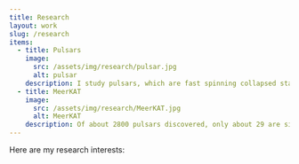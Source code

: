 ```yaml
---
title: Research
layout: work
slug: /research
items:
  - title: Pulsars
    image:
      src: /assets/img/research/pulsar.jpg
      alt: pulsar
    description: I study pulsars, which are fast spinning collapsed stars. Their lighthouse-like radio beams are observed as rapid pulses from the Earth. They are amongst the most extreme objects of the Universe: they are the smallest and densest stars, with approximately the mass of our Sun contained in a radius of a few tens of kilometres; and they have the strongest stellar magnetic fields. Image: 123RF
  - title: MeerKAT
    image:
      src: /assets/img/research/MeerKAT.jpg
      alt: MeerKAT
    description: Of about 2800 pulsars discovered, only about 29 are situated outside our galaxy, the Milky Way. The aim of my thesis at the University of Manchester is to discover more extragalactic pulsars using a new radio observatory, MeerKAT. It is a precursor of the mid-frequency component of the Square Kilometer Array (SKA), an international project to build the largest radio interferometer ever designed. MeerKAT is located in South Africa, in the Karoo desert. With its 64 14-metre dishes, it is the most sensitive radio interferometer in its wavelength range. Image: SARAO
---
```

Here are my research interests:
<br />
<br />
